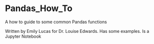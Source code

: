# Pandas_How_To
A how to guide to some common Pandas functions

Written by Emily Lucas for Dr. Louise Edwards.
Has some examples.
Is a Jupyter Notebook
